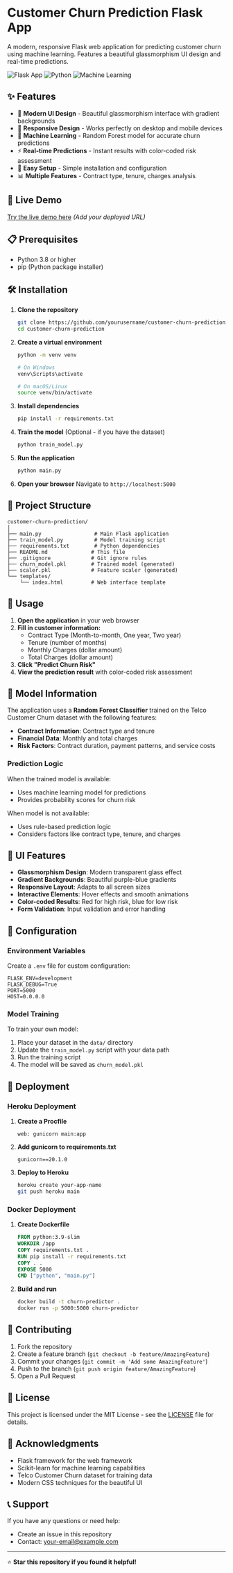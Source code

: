 # Customer Churn Prediction Flask App

A modern, responsive Flask web application for predicting customer churn using machine learning. Features a beautiful glassmorphism UI design and real-time predictions.

![Flask App](https://img.shields.io/badge/Flask-2.3.3-blue)
![Python](https://img.shields.io/badge/Python-3.8+-green)
![Machine Learning](https://img.shields.io/badge/ML-Random%20Forest-orange)

## ✨ Features

- 🎨 **Modern UI Design** - Beautiful glassmorphism interface with gradient backgrounds
- 📱 **Responsive Design** - Works perfectly on desktop and mobile devices
- 🤖 **Machine Learning** - Random Forest model for accurate churn predictions
- ⚡ **Real-time Predictions** - Instant results with color-coded risk assessment
- 🔧 **Easy Setup** - Simple installation and configuration
- 📊 **Multiple Features** - Contract type, tenure, charges analysis

## 🚀 Live Demo

[Try the live demo here](https://your-app-url.com) _(Add your deployed URL)_

## 📋 Prerequisites

- Python 3.8 or higher
- pip (Python package installer)

## 🛠️ Installation

1. **Clone the repository**

   ```bash
   git clone https://github.com/yourusername/customer-churn-prediction.git
   cd customer-churn-prediction
   ```

2. **Create a virtual environment**

   ```bash
   python -m venv venv

   # On Windows
   venv\Scripts\activate

   # On macOS/Linux
   source venv/bin/activate
   ```

3. **Install dependencies**

   ```bash
   pip install -r requirements.txt
   ```

4. **Train the model** (Optional - if you have the dataset)

   ```bash
   python train_model.py
   ```

5. **Run the application**

   ```bash
   python main.py
   ```

6. **Open your browser**
   Navigate to `http://localhost:5000`

## 📁 Project Structure

```
customer-churn-prediction/
│
├── main.py                 # Main Flask application
├── train_model.py          # Model training script
├── requirements.txt        # Python dependencies
├── README.md              # This file
├── .gitignore             # Git ignore rules
├── churn_model.pkl        # Trained model (generated)
├── scaler.pkl             # Feature scaler (generated)
└── templates/
    └── index.html         # Web interface template
```

## 🎯 Usage

1. **Open the application** in your web browser
2. **Fill in customer information:**
   - Contract Type (Month-to-month, One year, Two year)
   - Tenure (number of months)
   - Monthly Charges (dollar amount)
   - Total Charges (dollar amount)
3. **Click "Predict Churn Risk"**
4. **View the prediction result** with color-coded risk assessment

## 🔬 Model Information

The application uses a **Random Forest Classifier** trained on the Telco Customer Churn dataset with the following features:

- **Contract Information**: Contract type and tenure
- **Financial Data**: Monthly and total charges
- **Risk Factors**: Contract duration, payment patterns, and service costs

### Prediction Logic

When the trained model is available:

- Uses machine learning model for predictions
- Provides probability scores for churn risk

When model is not available:

- Uses rule-based prediction logic
- Considers factors like contract type, tenure, and charges

## 🎨 UI Features

- **Glassmorphism Design**: Modern transparent glass effect
- **Gradient Backgrounds**: Beautiful purple-blue gradients
- **Responsive Layout**: Adapts to all screen sizes
- **Interactive Elements**: Hover effects and smooth animations
- **Color-coded Results**: Red for high risk, blue for low risk
- **Form Validation**: Input validation and error handling

## 🔧 Configuration

### Environment Variables

Create a `.env` file for custom configuration:

```env
FLASK_ENV=development
FLASK_DEBUG=True
PORT=5000
HOST=0.0.0.0
```

### Model Training

To train your own model:

1. Place your dataset in the `data/` directory
2. Update the `train_model.py` script with your data path
3. Run the training script
4. The model will be saved as `churn_model.pkl`

## 🚀 Deployment

### Heroku Deployment

1. **Create a Procfile**

   ```
   web: gunicorn main:app
   ```

2. **Add gunicorn to requirements.txt**

   ```
   gunicorn==20.1.0
   ```

3. **Deploy to Heroku**
   ```bash
   heroku create your-app-name
   git push heroku main
   ```

### Docker Deployment

1. **Create Dockerfile**

   ```dockerfile
   FROM python:3.9-slim
   WORKDIR /app
   COPY requirements.txt .
   RUN pip install -r requirements.txt
   COPY . .
   EXPOSE 5000
   CMD ["python", "main.py"]
   ```

2. **Build and run**
   ```bash
   docker build -t churn-predictor .
   docker run -p 5000:5000 churn-predictor
   ```

## 🤝 Contributing

1. Fork the repository
2. Create a feature branch (`git checkout -b feature/AmazingFeature`)
3. Commit your changes (`git commit -m 'Add some AmazingFeature'`)
4. Push to the branch (`git push origin feature/AmazingFeature`)
5. Open a Pull Request

## 📝 License

This project is licensed under the MIT License - see the [LICENSE](LICENSE) file for details.

## 🙏 Acknowledgments

- Flask framework for the web framework
- Scikit-learn for machine learning capabilities
- Telco Customer Churn dataset for training data
- Modern CSS techniques for the beautiful UI

## 📞 Support

If you have any questions or need help:

- Create an issue in this repository
- Contact: your-email@example.com

---

⭐ **Star this repository if you found it helpful!**
